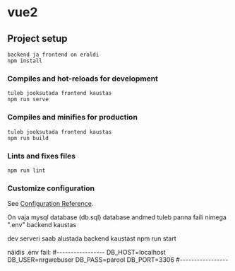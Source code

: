 # vue2

## Project setup
```
backend ja frontend on eraldi
npm install
```

### Compiles and hot-reloads for development
```
tuleb jooksutada frontend kaustas
npm run serve
```

### Compiles and minifies for production
```
tuleb jooksutada frontend kaustas
npm run build
```

### Lints and fixes files
```
npm run lint
```

### Customize configuration
See [Configuration Reference](https://cli.vuejs.org/config/).



On vaja mysql database (db.sql)
database andmed tuleb panna faili nimega ".env" backend kaustas

dev serveri saab alustada backend kaustast
npm run start

näidis .env fail:
#-----------------
DB_HOST=localhost
DB_USER=nrgwebuser
DB_PASS=parool
DB_PORT=3306
#-----------------